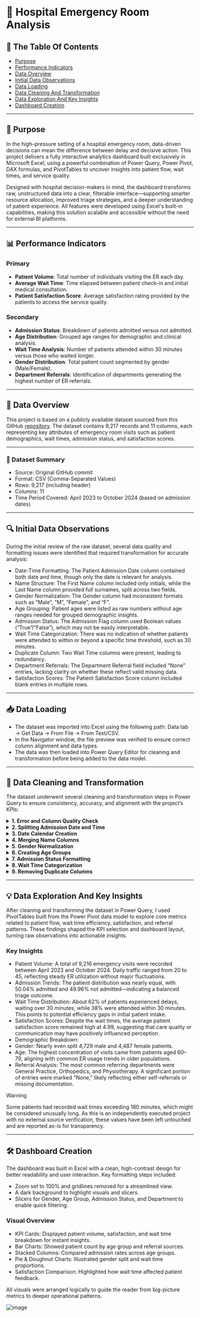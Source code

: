 # 🏥 Hospital Emergency Room Analysis

## 📑 The Table Of Contents

- [Purpose](#purpose)
- [Performance Indicators](#performance-indicators)
- [Data Overview](#data-overview)
- [Initial Data Observations](#initial-data-observations)
- [Data Loading](#data-loading)
- [Data Cleaning And Transformation](#data-cleaning-and-transformation)
- [Data Exploration And Key Insights](#data-exploration-and-key-insights)
- [Dashboard Creation](#dashboard-creation)

---

## 🎯 Purpose


In the high-pressure setting of a hospital emergency room, data-driven decisions can mean the difference between delay and decisive action. This project delivers a fully interactive analytics dashboard built exclusively in Microsoft Excel, using a powerful combination of Power Query, Power Pivot, DAX formulas, and PivotTables to uncover insights into patient flow, wait times, and service quality.

Designed with hospital decision-makers in mind, the dashboard transforms raw, unstructured data into a clear, filterable interface—supporting smarter resource allocation, improved triage strategies, and a deeper understanding of patient experience. All features were developed using Excel's built-in capabilities, making this solution scalable and accessible without the need for external BI platforms.

---

## 📊 Performance Indicators


### Primary
   - **Patient Volume**: Total number of individuals visiting the ER each day.
   - **Average Wait Time**: Time elapsed between patient check-in and initial medical consultation.
   - **Patient Satisfaction Score**: Average satisfaction rating provided by the patients to access the service quality.

### Secondary
  - **Admission Status**: Breakdown of patients admitted versus not admitted.
  - **Age Distribution**: Grouped age ranges for demographic and clinical analysis.
  - **Wait Time Analysis**: Number of patients attended within 30 minutes versus those who waited longer.
  - **Gender Distribution**: Total patient count segmented by gender (Male/Female).
  - **Department Referrals**: Identification of departments generating the highest number of ER referrals.

---

## 📁 Data Overview

This project is based on a publicly available dataset sourced from this GitHub [repository](https://raw.githubusercontent.com/SatishDhawale/Hospital_Emergency_Room_Dashboard/refs/heads/main/Hospital%20Emergency%20Room%20Data.csv). The dataset contains 9,217 records and 11 columns, each representing key attributes of emergency room visits such as patient demographics, wait times, admission status, and satisfaction scores.

---

### 🧾 Dataset Summary
 - Source: Original GitHub commit
 - Format: CSV (Comma-Separated Values)
 - Rows: 9,217 (including header)
 - Columns: 11
 - Time Period Covered: April 2023 to October 2024 (based on admission dates)

---

## 🔍 Initial Data Observations


During the initial review of the raw dataset, several data quality and formatting issues were identified that required transformation for accurate analysis:

 - Date-Time Formatting: The Patient Admission Date column contained both date and time, though only the date is relevant for analysis.
 - Name Structure: The First Name column included only initials, while the Last Name column provided full surnames, split across two fields.
 - Gender Normalization: The Gender column had inconsistent formats such as “Male”, “M”, “Female”, and “F”.
 - Age Grouping: Patient ages were listed as raw numbers without age ranges needed for grouped demographic insights.
 - Admission Status: The Admission Flag column used Boolean values (“True”/“False”), which may not be easily interpretable.
 - Wait Time Categorization: There was no indication of whether patients were attended to within or beyond a specific time threshold, such as 30 minutes.
 - Duplicate Column: Two Wait Time columns were present, leading to redundancy.
 - Department Referrals: The Department Referral field included “None” entries, lacking clarity on whether these reflect valid missing data.
 - Satisfaction Scores: The Patient Satisfaction Score column included blank entries in multiple rows.


---


## 📥 Data Loading
 - The dataset was imported into Excel using the following path: Data tab → Get Data → From File → From Text/CSV.
 - In the Navigator window, the file preview was verified to ensure correct column alignment and data types.
 - The data was then loaded into Power Query Editor for cleaning and transformation before being added to the data model.

---


## 🧹 Data Cleaning and Transformation


The dataset underwent several cleaning and transformation steps in Power Query to ensure consistency, accuracy, and alignment with the project’s KPIs:

<details>
<summary><strong>1. Error and Column Quality Check</strong></summary>

<br>

  - Used the Column Quality feature under the View tab to identify errors and missing values.
  - Found blanks in the Patient Satisfaction Score column. These were retained to preserve data integrity.
</details>

    
<details>
<summary><strong>2. Splitting Admission Date and Time</strong></summary>

<br>

  - The Patient Admission Date column contained both date and time.
  - Used: Transform tab → Split Column → By Delimiter → Custom delimiter: space → Split at each occurrence.
  - Removed the time column, as it was not required for analysis.
</details>

<details>
<summary><strong>3. Date Calendar Creation</strong></summary>

<br>

  - Created a dynamic Date Calendar using a blank query: Home → New Source → Other Sources → Blank Query
  - Applied the formula:

  ```= List.Dates(#date(2023, 01, 01), 731, #duration(1, 0, 0, 0))```
  
  - #date(2023, 01, 01): Start date.
  - 731: Covers two full years (including leap year).
  - #duration(1, 0, 0, 0): Daily intervals.
  - Converted the list to a table using To Table under the Transform tab.
  - Renamed the column and query to Date Calendar, set the data type to Date.
  - Loaded it as a connection-only query and added it to the data model.
  - Created a relationship with the fact table using Manage Data Model in Diagram View.
</details>
    
<details>
<summary><strong>4. Merging Name Columns</strong></summary>

<br>

  - Merged First Name and Last Name using: Transform tab → Merge Columns → Separator: Custom (. ) → Result: e.g., H. Hamilton
  - Renamed the new column to Full Name.
</details>

<details>
<summary><strong>5. Gender Normalization</strong></summary>

<br>

  - Standardized inconsistent gender values (M, F, Male, Female) using Replace Values in the Transform tab.
</details>

<details>
<summary><strong>6. Creating Age Groups</strong></summary>

<br>

  - Added a new column using Add Column → Conditional Column to group patients by age brackets.
    ![image](https://github.com/aslamshkh/Hospital-Emergency-Room-Analysis/blob/main/Conditional%20Column%20Creation.png)
</details>

<details>
<summary><strong>7. Admission Status Formatting</strong></summary>

<br>

  - Converted the Admission Flag column from Boolean to Text.
  - Replaced True with Admitted and False with Not Admitted.
</details>

<details>
<summary><strong>8. Wait Time Categorization</strong></summary>

<br>

  - Created a new column using Add Column → Custom Column to classify patients based on whether they were attended within or beyond 30 minutes.
    ![image](https://github.com/aslamshkh/Hospital-Emergency-Room-Analysis/blob/main/Waittime%20Categorisation.png)
</details>

<details>
<summary><strong>9. Removing Duplicate Columns</strong></summary>

<br>

  - Identified and removed a duplicate Admission Flag column using Remove Columns under the Home tab.
</details>

---

 
## 💡 Data Exploration And Key Insights


After cleaning and transforming the dataset in Power Query, I used PivotTables built from the Power Pivot data model to explore core metrics related to patient flow, wait time efficiency, satisfaction, and referral patterns. These findings shaped the KPI selection and dashboard layout, turning raw observations into actionable insights.

### Key Insights

 - Patient Volume: A total of 9,216 emergency visits were recorded between April 2023 and October 2024. Daily traffic ranged from 20 to 45, reflecting steady ER utilization without major fluctuations.
 - Admission Trends: The patient distribution was nearly equal, with 50.04% admitted and 49.96% not admitted—indicating a balanced triage outcome.
 - Wait Time Distribution: About 62% of patients experienced delays, waiting over 30 minutes, while 38% were attended within 30 minutes. This points to potential efficiency gaps in initial patient intake.
 - Satisfaction Scores: Despite the wait times, the average patient satisfaction score remained high at 4.99, suggesting that care quality or communication may have positively influenced perception.
 - Demographic Breakdown:
 - Gender: Nearly even split 4,729 male and 4,487 female patients.
 - Age: The highest concentration of visits came from patients aged 60–79, aligning with common ER usage trends in older populations.
 - Referral Analysis: The most common referring departments were General Practice, Orthopedics, and Physiotherapy. A significant portion of entries were marked “None,” likely reflecting either self-referrals or missing documentation.



> [!WARNING]
> Some patients had recorded wait times exceeding 180 minutes, which might be considered unusually long. As this is an independently executed project with no external source verification, these values have been left untouched and are reported as-is for transparency.

---

## 🛠️ Dashboard Creation


The dashboard was built in Excel with a clean, high-contrast design for better readability and user interaction. Key formatting steps included:
 - Zoom set to 100% and gridlines removed for a streamlined view.
 - A dark background to highlight visuals and slicers.
 - Slicers for Gender, Age Group, Admission Status, and Department to enable quick filtering.

### Visual Overview
 - KPI Cards: Displayed patient volume, satisfaction, and wait time breakdown for instant insights.
 - Bar Charts: Showed patient count by age group and referral sources.
 - Stacked Columns: Compared admission rates across age groups.
 - Pie & Doughnut Charts: Illustrated gender split and wait time proportions.
 - Satisfaction Comparison: Highlighted how wait time affected patient feedback.

All visuals were arranged logically to guide the reader from big-picture metrics to deeper operational patterns.
  
   
   ![image](https://github.com/aslamshkh/Hospital-Emergency-Room-Analysis/blob/main/Hospital%20Emergency%20Room%20Dashboard.png)


   

